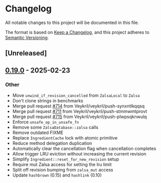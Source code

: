 # Changelog

All notable changes to this project will be documented in this file.

The format is based on [Keep a Changelog](https://keepachangelog.com/en/1.0.0/),
and this project adheres to [Semantic Versioning](https://semver.org/spec/v2.0.0.html).

## [Unreleased]

## [0.19.0](https://github.com/salsa-rs/salsa/compare/salsa-v0.18.0...salsa-v0.19.0) - 2025-02-23

### Other

- Move `unwind_if_revision_cancelled` from `ZalsaLocal` to `Zalsa`
- Don't clone strings in benchmarks
- Merge pull request [#714](https://github.com/salsa-rs/salsa/pull/714) from Veykril/veykril/push-synxntlkqqsq
- Merge pull request [#711](https://github.com/salsa-rs/salsa/pull/711) from Veykril/veykril/push-stmmwmtprovt
- Merge pull request [#715](https://github.com/salsa-rs/salsa/pull/715) from Veykril/veykril/push-plwpsqknwulq
- Enforce `unsafe_op_in_unsafe_fn`
- Remove some `ZalsaDatabase::zalsa` calls
- Remove outdated FIXME
- Replace `IngredientCache` lock with atomic primitive
- Reduce method delegation duplication
- Automatically clear the cancellation flag when cancellation completes
- Allow trigger LRU eviction without increasing the current revision
- Simplify `Ingredient::reset_for_new_revision` setup
- Require mut Zalsa access for setting the lru limit
- Split off revision bumping from `zalsa_mut` access
- Update `hashbrown` (0.15) and `hashlink` (0.10)
